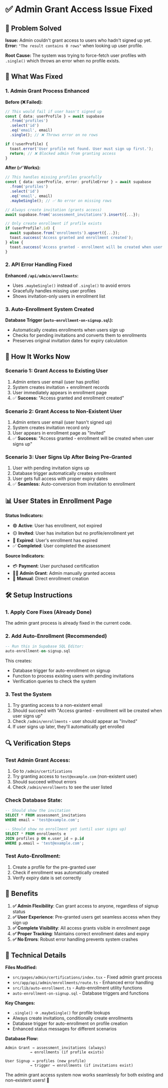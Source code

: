 # ✅ Admin Grant Access Issue Fixed

## 🔧 Problem Solved

**Issue:** Admin couldn't grant access to users who hadn't signed up yet.
**Error:** `"The result contains 0 rows"` when looking up user profile.

**Root Cause:** The system was trying to force-fetch user profiles with `.single()` which throws an error when no profile exists.

## 🎯 What Was Fixed

### 1. **Admin Grant Process Enhanced**

**Before (❌ Failed):**
```typescript
// This would fail if user hasn't signed up
const { data: userProfile } = await supabase
  .from('profiles')
  .select('id')
  .eq('email', email)
  .single(); // ❌ Throws error on no rows

if (!userProfile) {
  toast.error('User profile not found. User must sign up first.');
  return; // ❌ Blocked admin from granting access
}
```

**After (✅ Works):**
```typescript
// This handles missing profiles gracefully
const { data: userProfile, error: profileError } = await supabase
  .from('profiles')
  .select('id')
  .eq('email', email)
  .maybeSingle(); // ✅ No error on missing rows

// Always create invitation (grants access)
await supabase.from('assessment_invitations').insert({...});

// Only create enrollment if profile exists
if (userProfile?.id) {
  await supabase.from('enrollments').upsert({...});
  toast.success('Access granted and enrollment created');
} else {
  toast.success('Access granted - enrollment will be created when user signs up');
}
```

### 2. **API Error Handling Fixed**

**Enhanced `/api/admin/enrollments`:**
- Uses `.maybeSingle()` instead of `.single()` to avoid errors
- Gracefully handles missing user profiles
- Shows invitation-only users in enrollment list

### 3. **Auto-Enrollment System Created**

**Database Trigger (`auto-enrollment-on-signup.sql`):**
- Automatically creates enrollments when users sign up
- Checks for pending invitations and converts them to enrollments
- Preserves original invitation dates for expiry calculation

## 🚀 How It Works Now

### Scenario 1: Grant Access to Existing User
1. Admin enters user email (user has profile)
2. System creates invitation + enrollment records
3. User immediately appears in enrollment page
4. ✅ **Success:** "Access granted and enrollment created"

### Scenario 2: Grant Access to Non-Existent User  
1. Admin enters user email (user hasn't signed up)
2. System creates invitation record only
3. User appears in enrollment page as "Invited" 
4. ✅ **Success:** "Access granted - enrollment will be created when user signs up"

### Scenario 3: User Signs Up After Being Pre-Granted
1. User with pending invitation signs up
2. Database trigger automatically creates enrollment
3. User gets full access with proper expiry dates
4. ✅ **Seamless:** Auto-conversion from invitation to enrollment

## 📊 User States in Enrollment Page

**Status Indicators:**
- 🟢 **Active**: User has enrollment, not expired
- 🟡 **Invited**: User has invitation but no profile/enrollment yet
- 🔴 **Expired**: User's enrollment has expired
- ✅ **Completed**: User completed the assessment

**Source Indicators:**
- 💳 **Payment**: User purchased certification
- 👨‍💼 **Admin Grant**: Admin manually granted access
- 📝 **Manual**: Direct enrollment creation

## 🛠️ Setup Instructions

### 1. **Apply Core Fixes (Already Done)**
The admin grant process is already fixed in the current code.

### 2. **Add Auto-Enrollment (Recommended)**
```sql
-- Run this in Supabase SQL Editor:
auto-enrollment-on-signup.sql
```

This creates:
- Database trigger for auto-enrollment on signup
- Function to process existing users with pending invitations
- Verification queries to check the system

### 3. **Test the System**
1. Try granting access to a non-existent email
2. Should succeed with "Access granted - enrollment will be created when user signs up"
3. Check `/admin/enrollments` - user should appear as "Invited"
4. If user signs up later, they'll automatically get enrolled

## 🔍 Verification Steps

### Test Admin Grant Access:
1. Go to `/admin/certifications`
2. Try granting access to `test@example.com` (non-existent user)
3. Should succeed without errors
4. Check `/admin/enrollments` to see the user listed

### Check Database State:
```sql
-- Should show the invitation
SELECT * FROM assessment_invitations 
WHERE email = 'test@example.com';

-- Should show no enrollment yet (until user signs up)
SELECT * FROM enrollments e
JOIN profiles p ON e.user_id = p.id
WHERE p.email = 'test@example.com';
```

### Test Auto-Enrollment:
1. Create a profile for the pre-granted user
2. Check if enrollment was automatically created
3. Verify expiry date is set correctly

## 🎉 Benefits

1. **✅ Admin Flexibility**: Can grant access to anyone, regardless of signup status
2. **✅ User Experience**: Pre-granted users get seamless access when they sign up  
3. **✅ Complete Visibility**: All access grants visible in enrollment page
4. **✅ Proper Tracking**: Maintains correct enrollment dates and expiry
5. **✅ No Errors**: Robust error handling prevents system crashes

## 🔧 Technical Details

**Files Modified:**
- `src/pages/admin/certifications/index.tsx` - Fixed admin grant process
- `src/app/api/admin/enrollments/route.ts` - Enhanced error handling
- `src/lib/auto-enrollment.ts` - Auto-enrollment utility functions
- `auto-enrollment-on-signup.sql` - Database triggers and functions

**Key Changes:**
- `.single()` → `.maybeSingle()` for profile lookups
- Always create invitations, conditionally create enrollments
- Database trigger for auto-enrollment on profile creation
- Enhanced status messages for different scenarios

**Database Flow:**
```
Admin Grant → assessment_invitations (always)
           → enrollments (if profile exists)
           
User Signup → profiles (new profile)
           → trigger → enrollments (if invitations exist)
```

The admin grant access system now works seamlessly for both existing and non-existent users! 🚀 